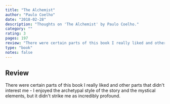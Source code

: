```yaml
---
title: "The Alchemist"
author: "Paulo Coelho"
date: "2018-02-28"
description: "Thoughts on 'The Alchemist' by Paulo Coelho."
category: ""
rating: 3
pages: 197
review: "There were certain parts of this book I really liked and other parts that didn't interest me - I enjoyed the archetypal style of the story and the mystical elements, but it didn't strike me as incredibly profound."
type: "book"
notes: false
---
```


## Review

There were certain parts of this book I really liked and other parts that didn't interest me - I enjoyed the archetypal style of the story and the mystical elements, but it didn't strike me as incredibly profound.
